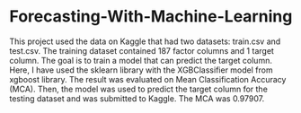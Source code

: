 # Forecasting-With-Machine-Learning
This project used the data on Kaggle that had two datasets: train.csv and test.csv. The training dataset contained 187 factor columns and 1 target column. The goal is to train a model that can predict the target column. Here, I have used the sklearn library with the XGBClassifier model from xgboost library. The result was evaluated on Mean Classification Accuracy (MCA). Then, the model was used to predict the target column for the testing dataset and was submitted to Kaggle. The MCA was 0.97907.
